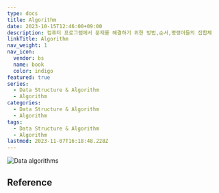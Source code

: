```yaml
---
type: docs
title: Algorithm
date: 2023-10-15T12:46:00+09:00
description: 컴퓨터 프로그램에서 문제를 해결하기 위한 방법,순서,명령어들의 집합체
linkTitle: Algorithm
nav_weight: 1
nav_icon:
  vendor: bs
  name: book
  color: indigo
featured: true
series:
  - Data Structure & Algorithm
  - Algorithm
categories:
  - Data Structure & Algorithm
  - Algorithm
tags:
  - Data Structure & Algorithm
  - Algorithm
lastmod: 2023-11-07T16:18:48.228Z
---
```


![Data algorithms](/notes/Taxonomy-of-the-algorithms.png#center)

## Reference
